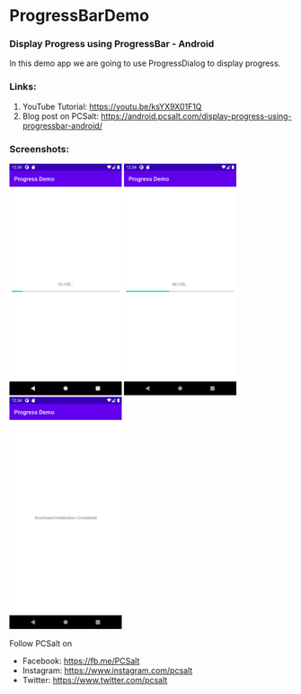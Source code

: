 # ProgressBarDemo
### Display Progress using ProgressBar - Android

In this demo app we are going to use ProgressDialog to display progress.

### Links:  
 1. YouTube Tutorial: https://youtu.be/ksYX9X01F1Q
 2. Blog post on PCSalt: https://android.pcsalt.com/display-progress-using-progressbar-android/


### Screenshots: 
<img src="screenshots/progress_demo_1.png" alt="Screenshot 1" width="200"/> <img src="screenshots/progress_demo_2.png" alt="Screenshot 2" width="200"/> <img src="screenshots/progress_demo_3.png" alt="Screenshot 3" width="200"/>

Follow PCSalt on
 - Facebook: https://fb.me/PCSalt  
 - Instagram: https://www.instagram.com/pcsalt  
 - Twitter: https://www.twitter.com/pcsalt
